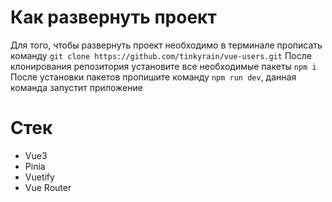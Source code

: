 # Как развернуть проект

Для того, чтобы развернуть проект необходимо в терминале прописать команду ```git clone https://github.com/tinkyrain/vue-users.git```
После клонирования репозитория установите все необходимые пакеты ```npm i```
После установки пакетов пропишите команду ```npm run dev```, данная команда запустит приложение

# Стек

<ul>
  <li>Vue3</li>
  <li>Pinia</li>
  <li>Vuetify</li>
  <li>Vue Router</li>
</ul>
